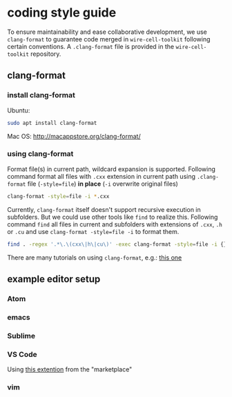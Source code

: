 # coding style guide

To ensure maintainability and ease collaborative development,
we use `clang-format` to guarantee code merged in `wire-cell-toolkit` following certain conventions.
A `.clang-format` file is provided in the `wire-cell-toolkit` repository.


## clang-format

### install clang-format

Ubuntu:
```bash
sudo apt install clang-format
```

Mac OS:
http://macappstore.org/clang-format/

### using clang-format

Format file(s) in current path, wildcard expansion is supported.
Following command format all files with `.cxx` extension
in current path using `.clang-format` file (`-style=file`)
**in place** (`-i` overwrite original files)
```bash
clang-format -style=file -i *.cxx
```

Currently, `clang-format` itself doesn't support recursive execution in subfolders.
But we could use other tools like `find` to realize this.
Following command `find` all files in current and subfolders with extensions of
`.cxx`, `.h` or `.cu` and use `clang-format -style=file -i` to format them.

```bash
find . -regex '.*\.\(cxx\|h\|cu\)' -exec clang-format -style=file -i {} \;
```

There are many tutorials on using `clang-format`, e.g.:
[this one](https://leimao.github.io/blog/Clang-Format-Quick-Tutorial/)




## example editor setup

### Atom

### emacs

### Sublime

### VS Code
Using [this extention](https://marketplace.visualstudio.com/items?itemName=xaver.clang-format) from the "marketplace"

### vim
